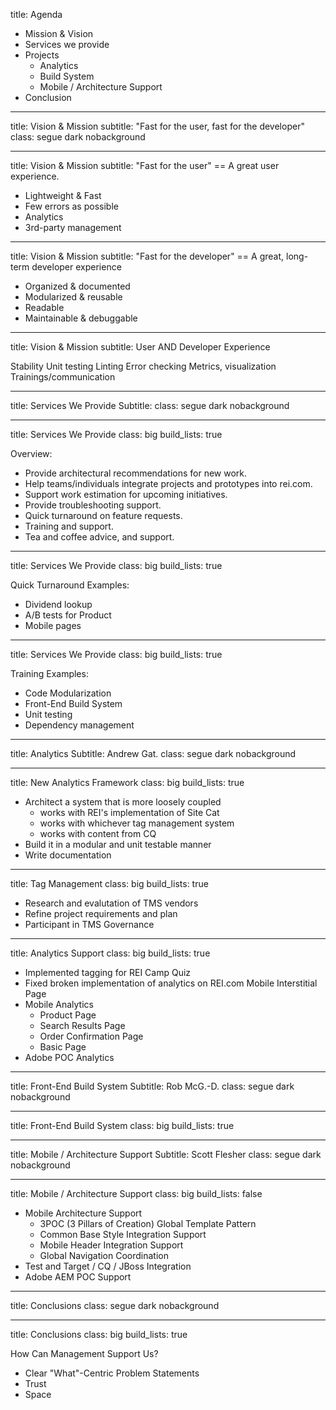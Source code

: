 title: Agenda

- Mission & Vision
- Services we provide
- Projects
    - Analytics
    - Build System
    - Mobile / Architecture Support
- Conclusion

---
title:      Vision & Mission
subtitle:   "Fast for the user, fast for the developer"
class:      segue dark nobackground

---
title: Vision & Mission
subtitle: "Fast for the user" == A great user experience.

- Lightweight & Fast
- Few errors as possible
- Analytics                 <!-- understand our users -->
- 3rd-party management      <!-- TMS, different standards of quality -->

---
title: Vision & Mission
subtitle: "Fast for the developer" == A great, long-term developer experience

- Organized & documented
- Modularized & reusable
- Readable                  <!-- code style guides -->
- Maintainable & debuggable <!-- source maps, logging -->

---
title: Vision & Mission
subtitle: User AND Developer Experience

Stability
Unit testing
Linting
Error checking
Metrics, visualization
Trainings/communication

---

title: Services We Provide
Subtitle:
class: segue dark nobackground

---

title: Services We Provide
class: big
build_lists: true

Overview:

- Provide architectural recommendations for new work.
- Help teams/individuals integrate projects and prototypes into rei.com.
- Support work estimation for upcoming initiatives.
- Provide troubleshooting support.
- Quick turnaround on feature requests.
- Training and support.
- Tea and coffee advice, and support.

---

title: Services We Provide
class: big
build_lists: true

Quick Turnaround Examples:

- Dividend lookup
- A/B tests for Product
- Mobile pages

---

title: Services We Provide
class: big
build_lists: true

Training Examples:

- Code Modularization
- Front-End Build System
- Unit testing
- Dependency management

---

title: Analytics
Subtitle: Andrew Gat.
class: segue dark nobackground

---

title: New Analytics Framework
class: big
build_lists: true

- Architect a system that is more loosely coupled
    - works with REI's implementation of Site Cat
    - works with whichever tag management system
    - works with content from CQ
- Build it in a modular and unit testable manner
- Write documentation

---

title: Tag Management
class: big
build_lists: true

- Research and evalutation of TMS vendors
- Refine project requirements and plan
- Participant in TMS Governance

---

title: Analytics Support
class: big
build_lists: true

- Implemented tagging for REI Camp Quiz
- Fixed broken implementation of analytics on REI.com Mobile Interstitial Page
- Mobile Analytics
    - Product Page
    - Search Results Page
    - Order Confirmation Page
    - Basic Page
- Adobe POC Analytics

---

title: Front-End Build System
Subtitle: Rob McG.-D.
class: segue dark nobackground

---

title: Front-End Build System
class: big
build_lists: true

---

title: Mobile / Architecture Support
Subtitle: Scott Flesher
class: segue dark nobackground

---

title: Mobile / Architecture Support
class: big
build_lists: false

- Mobile Architecture Support
    - 3POC (3 Pillars of Creation) Global Template Pattern
    - Common Base Style Integration Support
    - Mobile Header Integration Support
    - Global Navigation Coordination
- Test and Target / CQ / JBoss Integration
- Adobe AEM POC Support

---

title: Conclusions
class: segue dark nobackground

---

title: Conclusions
class: big
build_lists: true

How Can Management Support Us?

- Clear "What"-Centric Problem Statements
- Trust
- Space
